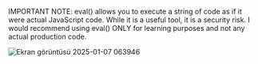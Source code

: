 IMPORTANT NOTE: eval() allows you to execute a string of code as if it were actual JavaScript code.
While it is a useful tool, it is a security risk. I would recommend using eval() ONLY for learning purposes and not any actual production code.

![Ekran görüntüsü 2025-01-07 063946](https://github.com/user-attachments/assets/6311f0cb-3668-4fb4-9d66-e5e42805477c)
